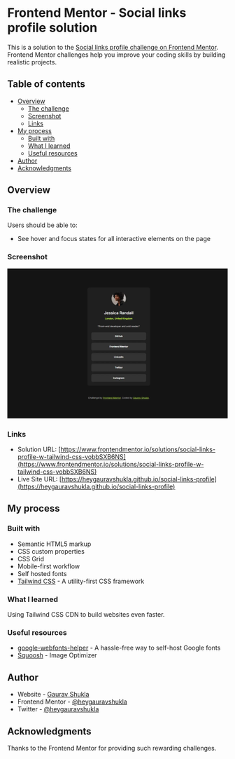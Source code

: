 # Frontend Mentor - Social links profile solution

This is a solution to the [Social links profile challenge on Frontend Mentor](https://www.frontendmentor.io/challenges/social-links-profile-UG32l9m6dQ). Frontend Mentor challenges help you improve your coding skills by building realistic projects.

## Table of contents

- [Overview](#overview)
  - [The challenge](#the-challenge)
  - [Screenshot](#screenshot)
  - [Links](#links)
- [My process](#my-process)
  - [Built with](#built-with)
  - [What I learned](#what-i-learned)
  - [Useful resources](#useful-resources)
- [Author](#author)
- [Acknowledgments](#acknowledgments)

## Overview

### The challenge

Users should be able to:

- See hover and focus states for all interactive elements on the page

### Screenshot

![](./screenshot.webp)

### Links

- Solution URL: [https://www.frontendmentor.io/solutions/social-links-profile-w-tailwind-css-vobbSXB6NS](https://www.frontendmentor.io/solutions/social-links-profile-w-tailwind-css-vobbSXB6NS)
- Live Site URL: [https://heygauravshukla.github.io/social-links-profile](https://heygauravshukla.github.io/social-links-profile)

## My process

### Built with

- Semantic HTML5 markup
- CSS custom properties
- CSS Grid
- Mobile-first workflow
- Self hosted fonts
- [Tailwind CSS](https://tailwindcss.com/) - A utility-first CSS framework

### What I learned

Using Tailwind CSS CDN to build websites even faster.

### Useful resources

- [google-webfonts-helper](https://gwfh.mranftl.com/fonts) - A hassle-free way to self-host Google fonts
- [Squoosh](https://squoosh.app) - Image Optimizer

## Author

- Website - [Gaurav Shukla](https://gshukla.vercel.app)
- Frontend Mentor - [@heygauravshukla](https://www.frontendmentor.io/profile/heygauravshukla)
- Twitter - [@heygauravshukla](https://www.twitter.com/heygauravshukla)

## Acknowledgments

Thanks to the Frontend Mentor for providing such rewarding challenges.

